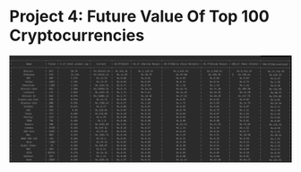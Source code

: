 # Project 4: Future Value Of Top 100 Cryptocurrencies  
![Portfolio](https://github.com/CormacKrum/Python-And-CryptoCurrency/blob/master/Future%20Value%20of%20Top%20100%20Cryptocurrencies/ss5.png)
